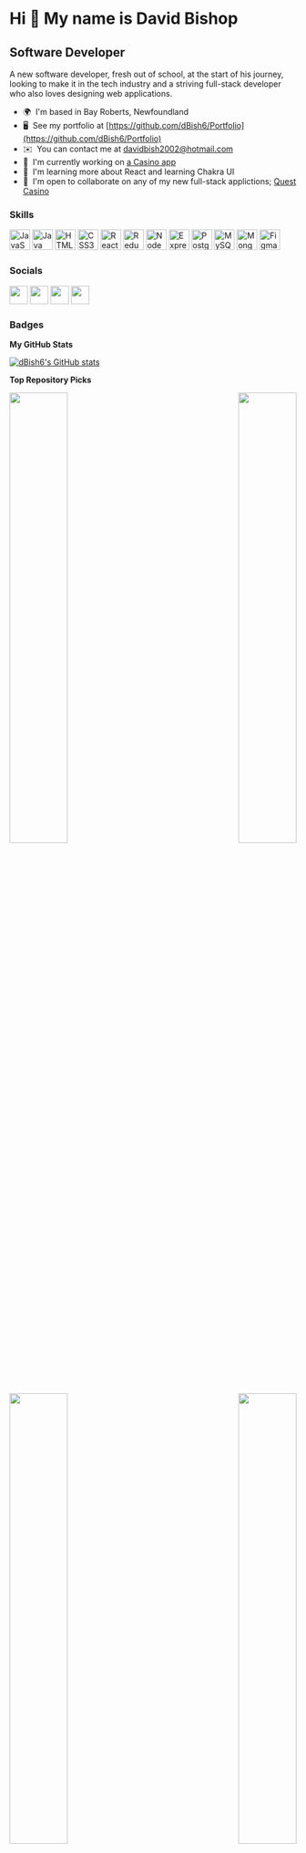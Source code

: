 Hi 👋 My name is David Bishop
=============================

Software Developer
------------------

A new software developer, fresh out of school, at the start of his journey, looking to make it in the tech industry and a striving full-stack developer who also loves designing web applications.

*   🌍  I'm based in Bay Roberts, Newfoundland
*   🖥️  See my portfolio at [https://github.com/dBish6/Portfolio](https://github.com/dBish6/Portfolio)
*   ✉️  You can contact me at [davidbish2002@hotmail.com](mailto:davidbish2002@hotmail.com)
*   🚀  I'm currently working on [a Casino app](https://github.com/dBish6/Quest_Casino_Full-Stack_App)
*   🧠  I'm learning more about React and learning Chakra UI
*   🤝  I'm open to collaborate on any of my new full-stack applictions; [Quest Casino](https://github.com/dBish6/Quest_Casino_Full-Stack_App)

### Skills

<p align="left">
<a href="https://developer.mozilla.org/en-US/docs/Web/JavaScript" target="_blank" rel="noreferrer"><img src="https://raw.githubusercontent.com/danielcranney/readme-generator/main/public/icons/skills/javascript-colored.svg" width="36" height="36" alt="JavaScript" /></a>
<a href="https://www.oracle.com/java/" target="_blank" rel="noreferrer"><img src="https://raw.githubusercontent.com/danielcranney/readme-generator/main/public/icons/skills/java-colored.svg" width="36" height="36" alt="Java" /></a>
<a href="https://developer.mozilla.org/en-US/docs/Glossary/HTML5" target="_blank" rel="noreferrer"><img src="https://raw.githubusercontent.com/danielcranney/readme-generator/main/public/icons/skills/html5-colored.svg" width="36" height="36" alt="HTML5" /></a>
<a href="https://www.w3.org/TR/CSS/#css" target="_blank" rel="noreferrer"><img src="https://raw.githubusercontent.com/danielcranney/readme-generator/main/public/icons/skills/css3-colored.svg" width="36" height="36" alt="CSS3" /></a>
<a href="https://reactjs.org/" target="_blank" rel="noreferrer"><img src="https://raw.githubusercontent.com/danielcranney/readme-generator/main/public/icons/skills/react-colored.svg" width="36" height="36" alt="React" /></a>
<a href="https://redux.js.org/" target="_blank" rel="noreferrer"><img src="https://raw.githubusercontent.com/danielcranney/readme-generator/main/public/icons/skills/redux-colored.svg" width="36" height="36" alt="Redux" /></a>
<a href="https://nodejs.org/en/" target="_blank" rel="noreferrer"><img src="https://raw.githubusercontent.com/danielcranney/readme-generator/main/public/icons/skills/nodejs-colored.svg" width="36" height="36" alt="NodeJS" /></a>
<a href="https://expressjs.com/" target="_blank" rel="noreferrer"><img src="https://raw.githubusercontent.com/danielcranney/readme-generator/main/public/icons/skills/express-colored-dark.svg" width="36" height="36" alt="Express" /></a>
<a href="https://www.postgresql.org/" target="_blank" rel="noreferrer"><img src="https://raw.githubusercontent.com/danielcranney/readme-generator/main/public/icons/skills/postgresql-colored.svg" width="36" height="36" alt="PostgreSQL" /></a>
<a href="https://www.mysql.com/" target="_blank" rel="noreferrer"><img src="https://raw.githubusercontent.com/danielcranney/readme-generator/main/public/icons/skills/mysql-colored.svg" width="36" height="36" alt="MySQL" /></a>
<a href="https://www.mongodb.com/" target="_blank" rel="noreferrer"><img src="https://raw.githubusercontent.com/danielcranney/readme-generator/main/public/icons/skills/mongodb-colored.svg" width="36" height="36" alt="MongoDB" /></a>
<a href="https://www.figma.com/" target="_blank" rel="noreferrer"><img src="https://raw.githubusercontent.com/danielcranney/readme-generator/main/public/icons/skills/figma-colored.svg" width="36" height="36" alt="Figma" /></a>
</p>
                    
### Socials
                                
<p align="left">                         
<a href="https://discord.com/users/kingOFapples#0079" target="_blank" rel="noreferrer"><img src="https://raw.githubusercontent.com/danielcranney/readme-generator/main/public/icons/socials/discord.svg" width="32" height="32" /></a>                     
<a href="https://www.facebook.com/profile.php?id=100008327251671" target="_blank" rel="noreferrer"><img src="https://raw.githubusercontent.com/danielcranney/readme-generator/main/public/icons/socials/facebook.svg" width="32" height="32" /></a>                       
<a href="https://www.github.com/dBish6" target="_blank" rel="noreferrer"><img src="https://raw.githubusercontent.com/danielcranney/readme-generator/main/public/icons/socials/github-dark.svg" width="32" height="32" /></a>                       
<a href="https://www.linkedin.com/in/david-bishop-34a76b237/" target="_blank" rel="noreferrer"><img src="https://raw.githubusercontent.com/danielcranney/readme-generator/main/public/icons/socials/linkedin.svg" width="32" height="32" /></a>
</p>

### Badges

<b>My GitHub Stats</b>

<a href="http://www.github.com/dBish6"><img src="https://github-readme-stats.vercel.app/api?username=dBish6&show_icons=true&hide=&count_private=true&title_color=6366f1&text_color=ffffff&icon_color=6366f1&bg_color=1c1917&hide_border=true&show_icons=true" alt="dBish6's GitHub stats" /></a>

<b>Top Repository Picks</b>

<div width="100%" align="center">
<a href="https://github.com/dBish6/Full-Stack_SpringAPI_Sprint2_Final" align="left"><img align="left" width="45%" src="https://github-readme-stats.vercel.app/api/pin/?username=dBish6&repo=Full-Stack_SpringAPI_Sprint2_Final&title_color=6366f1&text_color=ffffff&icon_color=6366f1&bg_color=1c1917&hide_border=true&locale=en" /></a>
<a href="https://github.com/dBish6/class-work" align="right"><img align="right" width="45%" src="https://github-readme-stats.vercel.app/api/pin/?username=dBish6&repo=Portfolio&title_color=6366f1&text_color=ffffff&icon_color=6366f1&bg_color=1c1917&hide_border=true&locale=en" /></a>
</div><br /><br /><br /><br /><br /><br /><br />

<br />

<div width="100%" align="center">
<a href="https://github.com/dBish6/class-work" align="left"><img align="left" width="45%" src="https://github-readme-stats.vercel.app/api/pin/?username=dBish6&repo=class-work&title_color=6366f1&text_color=ffffff&icon_color=6366f1&bg_color=1c1917&hide_border=true&locale=en" /></a><a href="https://github.com/dBish6/Quest_Casino_Full-Stack_App" align="right"><img align="right" width="45%" src="https://github-readme-stats.vercel.app/api/pin/?username=dBish6&repo=Quest_Casino_Full-Stack_App&title_color=6366f1&text_color=ffffff&icon_color=6366f1&bg_color=1c1917&hide_border=true&locale=en" /></a></div>
